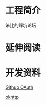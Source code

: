 # 工程简介
笨比的踩坑论坛
# 延伸阅读

# 开发资料

[Github OAuth](https://docs.github.com/cn/developers/apps/building-oauth-apps/creating-an-oauth-app)

[okhttp](https://square.github.io/okhttp/)